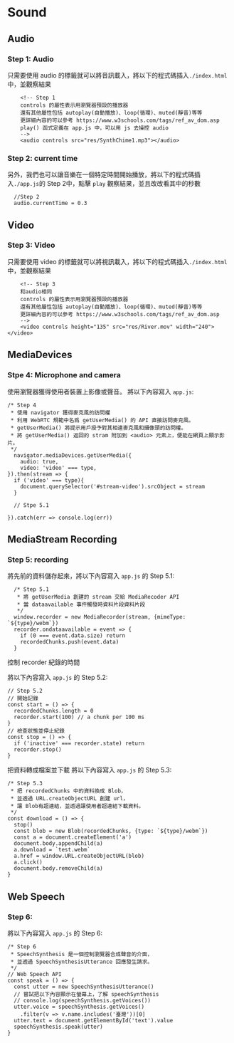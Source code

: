 # Sound

## Audio
### Step 1: Audio

只需要使用 audio 的標籤就可以將音訊載入，將以下的程式碼插入`./index.html`中，並觀察結果
```
    <!-- Step 1
    controls 的屬性表示用瀏覽器預設的播放器
    還有其他屬性包括 autoplay(自動播放)、loop(循環)、muted(靜音)等等
    更詳細內容的可以參考 https://www.w3schools.com/tags/ref_av_dom.asp
    play() 函式定義在 app.js 中，可以用 js 去操控 audio
    -->
    <audio controls src="res/SynthChime1.mp3"></audio>
```

### Step 2: current time

另外，我們也可以讓音樂在一個特定時間開始播放，將以下的程式碼插入`./app.js`的 Step 2中，點擊 `play` 觀察結果，並且改改看其中的秒數
```
  //Step 2
  audio.currentTime = 0.3
```

## Video
### Step 3: Video

只需要使用 video 的標籤就可以將視訊載入，將以下的程式碼插入`./index.html`中，並觀察結果
```
    <!-- Step 3
    和audio相同
    controls 的屬性表示用瀏覽器預設的播放器
    還有其他屬性包括 autoplay(自動播放)、loop(循環)、muted(靜音)等等
    更詳細內容的可以參考 https://www.w3schools.com/tags/ref_av_dom.asp
    -->
    <video controls height="135" src="res/River.mov" width="240"></video>
```

## MediaDevices
### Stpe 4: Microphone and camera

使用瀏覽器獲得使用者裝置上影像或聲音。
將以下內容寫入 `app.js`:
```
/* Step 4
 * 使用 navigator 獲得麥克風的訪問權
 * 利用 WebRTC 規範中名爲 getUserMedia() 的 API 直接訪問麥克風。
 * getUserMedia() 將提示用戶授予對其相連麥克風和攝像頭的訪問權。
 * 將 getUserMedia() 返回的 stram 附加到 <audio> 元素上，便能在網頁上顯示影片。
 */
  navigator.mediaDevices.getUserMedia({
    audio: true,
    video: 'video' === type,
}).then(stream => {
  if ('video' === type){
    document.querySelector('#stream-video').srcObject = stream
  }

  // Stpe 5.1

}).catch(err => console.log(err))
```

## MediaStream Recording
### Step 5: recording

將先前的資料儲存起來，將以下內容寫入 `app.js` 的 Step 5.1:
```
  /* Step 5.1
   * 將 getUserMedia 創建的 stream 交給 MediaRecoder API
   * 當 dataavailable 事件觸發時資料片段資料片段
   */
  window.recorder = new MediaRecorder(stream, {mimeType: `${type}/webm`})
  recorder.ondataavailable = event => {
    if (0 === event.data.size) return
    recordedChunks.push(event.data)
  }
```

控制 recorder 紀錄的時間

將以下內容寫入 `app.js` 的 Step 5.2:
```
// Step 5.2
// 開始記錄
const start = () => {
  recordedChunks.length = 0
  recorder.start(100) // a chunk per 100 ms
}
// 檢查狀態並停止紀錄
const stop = () => {
  if ('inactive' === recorder.state) return
  recorder.stop()
}
```

把資料轉成檔案並下載
將以下內容寫入 `app.js` 的 Step 5.3:
```
/* Step 5.3
 * 把 recordedChunks 中的資料換成 Blob，
 * 並透過 URL.createObjectURL 創建 url，
 * 讓 Blob有超連結，並透過讓使用者超連結下載資料。
 */
const download = () => {
  stop()
  const blob = new Blob(recordedChunks, {type: `${type}/webm`})
  const a = document.createElement('a')
  document.body.appendChild(a)
  a.download = `test.webm`
  a.href = window.URL.createObjectURL(blob)
  a.click()
  document.body.removeChild(a)
}
```

## Web Speech
### Step 6:

將以下內容寫入 `app.js` 的 Step 6:

```
/* Step 6
 * SpeechSynthesis 是一個控制瀏覽器合成聲音的介面，
 * 並透過 SpeechSynthesisUtterance 回應發生請求。
 */
// Web Speech API
const speak = () => {
  const utter = new SpeechSynthesisUtterance()
  // 嘗試把以下內容顯示在螢幕上，了解 speechSynthesis
  // console.log(speechSynthesis.getVoices())
  utter.voice = speechSynthesis.getVoices()
    .filter(v => v.name.includes('臺灣'))[0]
  utter.text = document.getElementById('text').value
  speechSynthesis.speak(utter)
}
```
